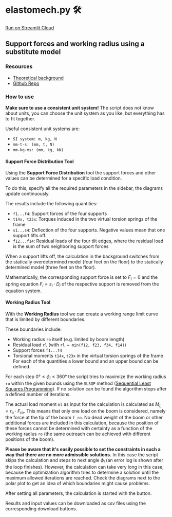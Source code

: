 # elastomech.py 🛠
[Run on Streamlit Cloud](https://l-mech-elastomech-home-dinx3b.streamlit.app/)

## Support forces and working radius using a substitute model 

### Resources
- [Theoretical background](https://github.com/l-mech/elastomech/blob/main/resources/Elastostatic%20model%20for%20platform%20supports%20Rev%20A.pdf)
- [Github Repo](https://github.com/l-mech/elastomech)

### How to use
**Make sure to use a consistent unit system!** The script does not know about units, you can choose the unit system as you like, but everything has to fit together.

Useful consistent unit systems are:
- ``SI system: m, kg, N``
- ``mm-t-s: (mm, t, N)``
- ``mm-kg-ms: (mm, kg, kN)``

#### Support Force Distribution Tool
Using the **Support Force Distribution** tool the support forces and other values can be determined for a specific load condition.

To do this, specify all the required parameters in the sidebar, the diagrams update continuously.

The results include the following quantities:
- ``f1...f4``: Support forces of the four supports
- ``t14x, t23x``: Torques induced in the two virtual torsion springs of the frame
- ``s1...s4``: Deflection of the four supports. Negative values mean that one support lifts off.
- ``f12...f14``: Residual loads of the four tilt edges, where the residual load is the sum of two neighboring support forces

When a support lifts off, the calculation in the background switches from the statically overdetermined model (four feet on the floor) to the statically determined model (three feet on the floor).

Mathematically, the corresponding support force is set to $F_i=0$ and the spring equation $F_i=s_i\cdot D_i$ of the respective support is removed from the equation system.

#### Working Radius Tool
With the **Working Radius** tool we can create a working range limit curve that is limited by different boundaries.

These boundaries include:
- Working radius ``ro`` itself (e.g. limited by boom length)
- Residual load ``rl`` (with ``rl = min(f12, f23, f34, f14)``)
- Support forces ``f1...f4``
- Torsional moments ``t14x``, ``t23x`` in the virtual torsion springs of the frame
For each of the quantities a lower bound and an upper bound can be defined.

For each step $0°\leq \phi_i \leq 360°$ the script tries to maximize the working radius ``ro`` within the given bounds using the ``SLSQP`` method ([Sequential Least Squares Programming](https://docs.scipy.org/doc/scipy/reference/optimize.minimize-slsqp.html#optimize-minimize-slsqp)).
If no solution can be found the algorithm stops after a defined number of iterations.

The actual load moment ``ml`` as input for the calculation is calculated as $M_L = r_o \cdot F_{ro}$. This means that only one load on the boom is considered, namely the force at the tip of the boom ``f_ro``. No dead weight of the boom or other additional forces are included in this calculation, because the position of these forces cannot be determined with certainty as a function of the working radius ``ro`` (the same outreach can be achieved with different positions of the boom).                                                                                                                      

**Please be aware that it's easily possible to set the constraints in such a way that there are no more admissible solutions.** In this case the script skips the calculation and steps to next angle $\phi_i$ (an error log is shown after the loop finishes).
However, the calculation can take very long in this case, because the optimization algorithm tries to determine a solution until the maximum allowed iterations are reached. Check the diagrams next to the polar plot to get an idea of which boundaries might cause problems.

After setting all parameters, the calculation is started with the button.

Results and input values can be downloaded as csv files using the corresponding download buttons.
